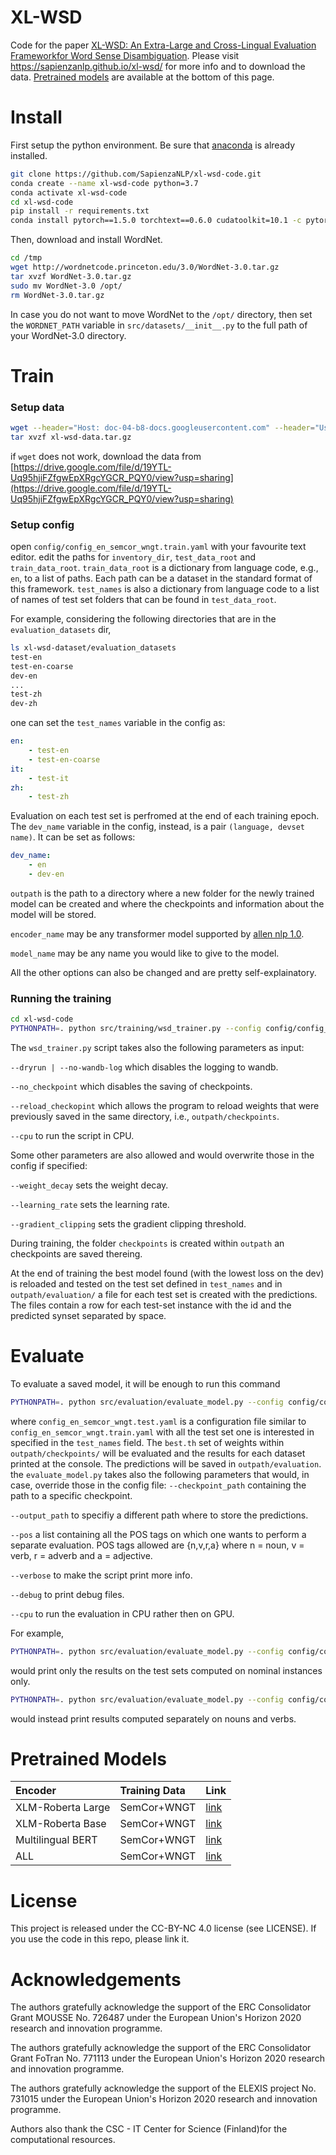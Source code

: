 # XL-WSD
Code for the paper [XL-WSD: An Extra-Large and Cross-Lingual Evaluation Frameworkfor Word Sense Disambiguation](). Please visit https://sapienzanlp.github.io/xl-wsd/ for more info and to download the data. [Pretrained models](#Pretrained-models) are available at the bottom of this page.

# Install
First setup the python environment. Be sure that [anaconda](https://docs.anaconda.com/anaconda/install/) is already installed.
```bash
git clone https://github.com/SapienzaNLP/xl-wsd-code.git
conda create --name xl-wsd-code python=3.7
conda activate xl-wsd-code
cd xl-wsd-code
pip install -r requirements.txt
conda install pytorch==1.5.0 torchtext==0.6.0 cudatoolkit=10.1 -c pytorch
```
Then, download and install WordNet.
```bash
cd /tmp
wget http://wordnetcode.princeton.edu/3.0/WordNet-3.0.tar.gz
tar xvzf WordNet-3.0.tar.gz
sudo mv WordNet-3.0 /opt/
rm WordNet-3.0.tar.gz
```
In case you do not want to move WordNet to the `/opt/` directory, then set the `WORDNET_PATH` variable in `src/datasets/__init__.py` to the full path of your WordNet-3.0 directory.

# Train
### Setup data
```bash
wget --header="Host: doc-04-b8-docs.googleusercontent.com" --header="User-Agent: Mozilla/5.0 (Macintosh; Intel Mac OS X 11_2_1) AppleWebKit/537.36 (KHTML, like Gecko) Chrome/89.0.4389.105 Safari/537.36" --header="Accept: text/html,application/xhtml+xml,application/xml;q=0.9,image/avif,image/webp,image/apng,*/*;q=0.8,application/signed-exchange;v=b3;q=0.9" --header="Accept-Language: en-GB,en-US;q=0.9,en;q=0.8" --header="Referer: https://drive.google.com/" --header="Cookie: AUTH_bjalsfn9vp89mfmro6spe8un3che13a6_nonce=nlgjg7mf6jn9e" --header="Connection: keep-alive" "https://doc-04-b8-docs.googleusercontent.com/docs/securesc/qpect75hpbjc0ojmotm96i6g1v6ev8i1/ssjeem6krjiq45h1lb2t3k0t4uh11fea/1617902700000/13518213284567006193/13518213284567006193/19YTL-Uq95hjiFZfgwEpXRgcYGCR_PQY0?e=download&authuser=1&nonce=nlgjg7mf6jn9e&user=13518213284567006193&hash=j6hh86p5arl35lijpmf4oak2hnhvrr20" -c -O 'xl-wsd-data.zip'
tar xvzf xl-wsd-data.tar.gz
```
if `wget` does not work, download the data from [https://drive.google.com/file/d/19YTL-Uq95hjiFZfgwEpXRgcYGCR_PQY0/view?usp=sharing](https://drive.google.com/file/d/19YTL-Uq95hjiFZfgwEpXRgcYGCR_PQY0/view?usp=sharing)
### Setup config
open `config/config_en_semcor_wngt.train.yaml` with your favourite text editor.
edit the paths for `inventory_dir`, `test_data_root` and `train_data_root`.
`train_data_root` is a dictionary from language code, e.g., `en`, to a list of paths.
Each path can be a dataset in the standard format of this framework.
`test_names` is also a dictionary from language code to a list of names of test set folders that can be found in `test_data_root`.

For example, considering the following directories that are in the `evaluation_datasets` dir,
```bash
ls xl-wsd-dataset/evaluation_datasets
test-en
test-en-coarse
dev-en
...
test-zh
dev-zh
```
one can set the `test_names` variable in the config as:
```yaml
en:
    - test-en
    - test-en-coarse
it:
    - test-it
zh:
    - test-zh
```
Evaluation on each test set is perfromed at the end of each training epoch.
The `dev_name` variable in the config, instead, is a pair `(language, devset name)`.
It can be set as follows:
```yaml
dev_name:
    - en
    - dev-en
```
`outpath` is the path to a directory where a new folder for the newly trained model can be created and where the checkpoints and information about the model will be stored.

`encoder_name` may be any transformer model supported by [allen nlp 1.0](https://github.com/allenai/allennlp/releases/tag/v1.0.0).

`model_name` may be any name you would like to give to the model.

All the other options can also be changed and are pretty self-explainatory.

### Running the training
```bash
cd xl-wsd-code
PYTHONPATH=. python src/training/wsd_trainer.py --config config/config_en_semcor_wngt.train.yaml
```
The `wsd_trainer.py` script takes also the following parameters as input:

`--dryrun | --no-wandb-log` which disables the logging to wandb.

`--no_checkpoint` which disables the saving of checkpoints.

`--reload_checkopint` which allows the program to reload weights that were previously saved in the same directory, i.e., `outpath/checkpoints`.

`--cpu` to run the script in CPU.

Some other parameters are also allowed and would overwrite those in the config if specified:

`--weight_decay` sets the weight decay.

`--learning_rate` sets the learning rate.

`--gradient_clipping` sets the gradient clipping threshold.


During training, the folder `checkpoints` is created within `outpath` an checkpoints are saved
thereing.

At the end of training the best model found (with the lowest loss on the dev) is reloaded
and tested on the test set defined in `test_names` and in `outpath/evaluation/` a file for each
test set is created with the predictions. The files contain a row for each test-set instance
with the id and the predicted synset separated by space.

# Evaluate
To evaluate a saved model, it will be enough to run this command
```bash
PYTHONPATH=. python src/evaluation/evaluate_model.py --config config/config_en_semcor_wngt.test.yaml
```
where `config_en_semcor_wngt.test.yaml` is a configuration file similar to `config_en_semcor_wngt.train.yaml` with all the test set one is interested in specified in the `test_names` field.
The `best.th` set of weights within `outpath/checkpoints/` will be evaluated and the results for each
dataset printed at the console. The predictions will be saved in `outpath/evaluation`.
the `evaluate_model.py` takes also the following parameters that would, in case, override those in the config file:
`--checkpoint_path` containing the path to a specific checkpoint.

`--output_path` to specifiy a different path where to store the predictions.

`--pos` a list containing all the POS tags on which one wants to perform a separate evaluation. POS tags allowed are {n,v,r,a} where n = noun, v = verb, r = adverb and a = adjective.

 `--verbose` to make the script print more info.

 `--debug` to print debug files.

 `--cpu` to run the evaluation in CPU rather then on GPU.

 For example, 
 ```bash
 PYTHONPATH=. python src/evaluation/evaluate_model.py --config config/config_en_semcor_wngt.test.yaml --pos n
 ```
 would print only the results on the test sets computed on nominal instances only.

 ```bash
 PYTHONPATH=. python src/evaluation/evaluate_model.py --config config/config_en_semcor_wngt.test.yaml --pos n v
 ```
 would instead print results computed separately on nouns and verbs. 
 
# Pretrained Models
  
| Encoder | Training Data | Link |
| :---         |     :---      |          :--- |
| XLM-Roberta Large | SemCor+WNGT     | [link](https://drive.google.com/file/d/1o1cQ7edfStb5LWn87-ehv011Ttj756Cp/view?usp=sharing)    |
| XLM-Roberta Base | SemCor+WNGT     | [link](https://drive.google.com/file/d/1O9pzNdFbDYbWAjZ155dxoHIlcJp_1Ao9/view?usp=sharing)    |
| Multilingual BERT | SemCor+WNGT     | [link](https://drive.google.com/file/d/1CmRzY1e7SMFm4-stZBWKOhVw1AOSWFaf/view?usp=sharing)    |
| ALL | SemCor+WNGT | [link](https://drive.google.com/file/d/1rKRzJ0GgU6MYn2X6MM6eZ2pxoZef0mBP/view?usp=sharing) |

# License 
This project is released under the CC-BY-NC 4.0 license (see LICENSE). If you use the code in this repo, please link it.

# Acknowledgements
The authors gratefully acknowledge the support of the ERC Consolidator Grant MOUSSE No. 726487 under the European Union's Horizon 2020 research and innovation programme.

The authors gratefully acknowledge the support of the ERC Consolidator Grant FoTran No. 771113 under the European Union's Horizon 2020 research and innovation programme.

The authors gratefully acknowledge the support of the ELEXIS project No. 731015 under the European Union's Horizon 2020 research and innovation programme.

Authors also thank the CSC - IT Center for Science (Finland)for the computational resources.


 
 
